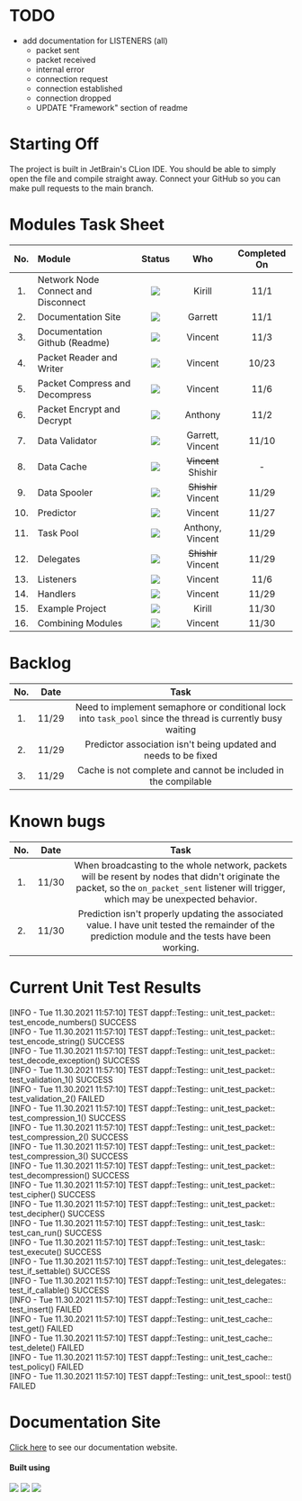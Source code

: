 # TODO
- add documentation for LISTENERS (all)
  - packet sent
  - packet received
  - internal error
  - connection request
  - connection established
  - connection dropped
  - UPDATE "Framework" section of readme

# Starting Off
The project is built in JetBrain's CLion IDE. You should be able to simply open the file and compile straight away. Connect your GitHub so you can make pull requests to the main branch.

# Modules Task Sheet

| No.  | Module                                      |    Status     |               Who                | Completed On |
| :--: | :------------------------------------------ | :-----------: | :------------------------------: | :----------: |
| 1.   | Network Node Connect and Disconnect         |![][completed] |             Kirill               |    11/1      |
| 2.   | Documentation Site                          |![][completed] |             Garrett              |    11/1      |
| 3.   | Documentation Github (Readme)               |![][completed] |             Vincent              |    11/3      |
| 4.   | Packet Reader and Writer                    |![][completed] |             Vincent              |    10/23     |
| 5.   | Packet Compress and Decompress              |![][completed] |             Vincent              |    11/6      |
| 6.   | Packet Encrypt and Decrypt                  |![][completed] |             Anthony              |    11/2      |
| 7.   | Data Validator                              |![][completed] |         Garrett, Vincent         |    11/10     |
| 8.   | Data Cache                                  |![][incomplete]| <strike>Vincent</strike> Shishir |       -      |
| 9.   | Data Spooler                                |![][completed] | <strike>Shishir</strike> Vincent |    11/29     |
| 10.  | Predictor                                   |![][completed] |             Vincent              |    11/27     |
| 11.  | Task Pool                                   |![][completed] |         Anthony, Vincent         |    11/29     |
| 12.  | Delegates                                   |![][completed] | <strike>Shishir</strike> Vincent |    11/29     |
| 13.  | Listeners                                   |![][completed] |             Vincent              |    11/6      |
| 14.  | Handlers                                    |![][completed] |             Vincent              |    11/29     | 
| 15.  | Example Project                             |![][completed] |             Kirill               |    11/30     |
| 16.  | Combining Modules                           |![][completed] |             Vincent              |    11/30     |

# Backlog
| No.  | Date  |                 Task                  | 
| :--: | :----:|:------------------------------------: |
| 1.   | 11/29 | Need to implement semaphore or conditional lock into `task_pool` since the thread is currently busy waiting | 
| 2.   | 11/29 | Predictor association isn't being updated and needs to be fixed | 
| 3.   | 11/29 | Cache is not complete and cannot be included in the compilable |

# Known bugs
| No.  | Date  |                 Task                  | 
| :--: | :----:|:------------------------------------: |
| 1.   | 11/30 | When broadcasting to the whole network, packets will be resent by nodes that didn't originate the packet, so the `on_packet_sent` listener will trigger, which may be unexpected behavior. |
| 2.   | 11/30 | Prediction isn't properly updating the associated value. I have unit tested the remainder of the prediction module and the tests have been working. |

# Current Unit Test Results 
[INFO - Tue 11.30.2021 11:57:10] TEST dappf::Testing::  unit_test_packet::    test_encode_numbers()       SUCCESS <br />
[INFO - Tue 11.30.2021 11:57:10] TEST dappf::Testing::  unit_test_packet::     test_encode_string()       SUCCESS<br />
[INFO - Tue 11.30.2021 11:57:10] TEST dappf::Testing::  unit_test_packet::  test_decode_exception()       SUCCESS<br />
[INFO - Tue 11.30.2021 11:57:10] TEST dappf::Testing::  unit_test_packet::      test_validation_1()       SUCCESS<br />
[INFO - Tue 11.30.2021 11:57:10] TEST dappf::Testing::  unit_test_packet::      test_validation_2()       FAILED<br />
[INFO - Tue 11.30.2021 11:57:10] TEST dappf::Testing::  unit_test_packet::     test_compression_1()       SUCCESS<br />
[INFO - Tue 11.30.2021 11:57:10] TEST dappf::Testing::  unit_test_packet::     test_compression_2()       SUCCESS<br />
[INFO - Tue 11.30.2021 11:57:10] TEST dappf::Testing::  unit_test_packet::     test_compression_3()       SUCCESS<br />
[INFO - Tue 11.30.2021 11:57:10] TEST dappf::Testing::  unit_test_packet::     test_decompression()       SUCCESS<br />
[INFO - Tue 11.30.2021 11:57:10] TEST dappf::Testing::  unit_test_packet::            test_cipher()       SUCCESS<br />
[INFO - Tue 11.30.2021 11:57:10] TEST dappf::Testing::  unit_test_packet::          test_decipher()       SUCCESS<br />
[INFO - Tue 11.30.2021 11:57:10] TEST dappf::Testing::  unit_test_task::             test_can_run()       SUCCESS<br />
[INFO - Tue 11.30.2021 11:57:10] TEST dappf::Testing::  unit_test_task::             test_execute()       SUCCESS<br />
[INFO - Tue 11.30.2021 11:57:10] TEST dappf::Testing::  unit_test_delegates::    test_if_settable()       SUCCESS<br />
[INFO - Tue 11.30.2021 11:57:10] TEST dappf::Testing::  unit_test_delegates::    test_if_callable()       SUCCESS<br />
[INFO - Tue 11.30.2021 11:57:10] TEST dappf::Testing::  unit_test_cache::             test_insert()       FAILED<br />
[INFO - Tue 11.30.2021 11:57:10] TEST dappf::Testing::  unit_test_cache::                test_get()       FAILED<br />
[INFO - Tue 11.30.2021 11:57:10] TEST dappf::Testing::  unit_test_cache::             test_delete()       FAILED<br />
[INFO - Tue 11.30.2021 11:57:10] TEST dappf::Testing::  unit_test_cache::             test_policy()       FAILED<br />
[INFO - Tue 11.30.2021 11:57:10] TEST dappf::Testing::  unit_test_spool::                    test()       FAILED<br />

# Documentation Site

[Click here](https://garrettleising.github.io/DAPPF.github.io/#/) to see our documentation website.

#### Built using
[![](https://img.shields.io/badge/C++-92.2%25-informational?style=flat&logo=C%2B%2B&logoColor=white&color=blue)](https://www.cplusplus.com/)
[![](https://img.shields.io/badge/Python-1.8%25-informational?style=flat&logo=Python&logoColor=white&color=yellow)](https://www.python.org/)
[![](https://img.shields.io/badge/HTML-0.8%25-informational?style=flat&logo=HTML5&logoColor=white&color=orange)](https://www.w3schools.com/html/)

<!-- Status -->
[completed]: https://img.shields.io/badge/Completed-informational?style=flat&logoColor=white&color=sucess
[wip]: https://img.shields.io/badge/In%20Progress-informational?style=flat&logoColor=white&color=yellow
[incomplete]: https://img.shields.io/badge/Incomplete-informational?style=flat&logoColor=white&color=critical
[deprecated]: https://img.shields.io/badge/Deprecated-informational?style=flat&logoColor=white&color=inactive

<!-- Packet Stuff -->
[reader]: https://img.shields.io/badge/Packet-Reader-informational?style=flat&logoColor=white&color=00cc66
[writer]: https://img.shields.io/badge/Packet-Writer-informational?style=flat&logoColor=white&color=ff4d4d
[encryption]: https://img.shields.io/badge/Packet-Encryption-informational?style=flat&logoColor=white&color=blue
[validation]: https://img.shields.io/badge/Packet-Validation-informational?style=flat&logoColor=white&color=success
[compression]: https://img.shields.io/badge/Packet-Compression-informational?style=flat&logoColor=white&color=yellow

<!-- Links -->
[packet_reader.h]: https://github.com/zydee3/DAPPF/blob/master/framework/data/packet/packet_reader.h
[packet_writer.h]: https://github.com/zydee3/DAPPF/blob/master/framework/data/packet/packet_writer.h
[on_connection_request.h]: https://github.com/zydee3/DAPPF/blob/master/framework/meta/event_listeners/on_connection_request.h
[on_connection_established.h]: https://github.com/zydee3/DAPPF/blob/master/framework/meta/event_listeners/on_connection_established.h
[on_connection_dropped.h]: https://github.com/zydee3/DAPPF/blob/master/framework/meta/event_listeners/on_connection_dropped.h
[on_packet_received.h]: https://github.com/zydee3/DAPPF/blob/master/framework/meta/event_listeners/on_packet_received.h
[on_packet_sent.h]: https://github.com/zydee3/DAPPF/blob/master/framework/meta/event_listeners/on_packet_sent.h
[example_usage_packet_reader.cpp]: https://github.com/zydee3/DAPPF/blob/master/examples/example_usage_packet_reader.cpp
[example_usage_packet_writer.cpp]: https://github.com/zydee3/DAPPF/blob/master/examples/example_usage_packet_writer.cpp
[/data/]: https://github.com/zydee3/DAPPF/blob/master/framework/data
[/meta/]: https://github.com/zydee3/DAPPF/blob/master/framework/meta
[/net/]: https://github.com/zydee3/DAPPF/blob/master/framework/net
[/security/]: https://github.com/zydee3/DAPPF/blob/master/framework/security
[packet_cipher.h]: https://github.com/zydee3/DAPPF/blob/master/framework/data/packet/packet_cipher.h
[packet_validation.h]: https://github.com/zydee3/DAPPF/blob/master/framework/data/packet/packet_validation.h
[packet_compression.h]: https://github.com/zydee3/DAPPF/blob/master/framework/data/packet/packet_compression.h
